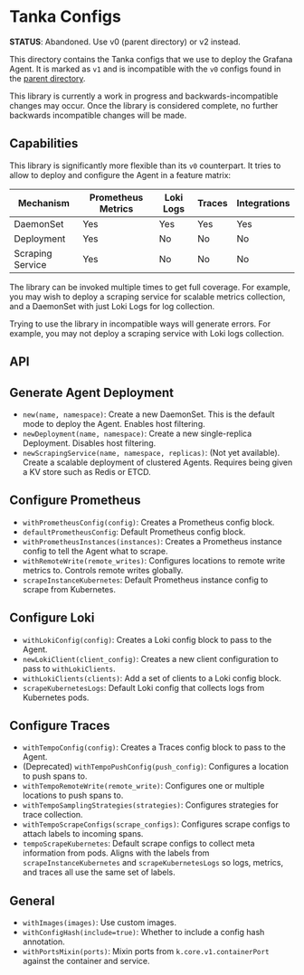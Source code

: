 # Tanka Configs

**STATUS**: Abandoned. Use v0 (parent directory) or v2 instead.

This directory contains the Tanka configs that we use to deploy the Grafana
Agent. It is marked as `v1` and is incompatible with the `v0` configs
found in the [parent directory](../).

This library is currently a work in progress and backwards-incompatible changes
may occur. Once the library is considered complete, no further backwards
incompatible changes will be made.

## Capabilities

This library is significantly more flexible than its `v0` counterpart. It tries
to allow to deploy and configure the Agent in a feature matrix:

| Mechanism        | Prometheus Metrics | Loki Logs | Traces | Integrations |
| ---------------- | ------------------ | --------- | ------ | ------------ |
| DaemonSet        | Yes                | Yes       | Yes    | Yes          |
| Deployment       | Yes                | No        | No     | No           |
| Scraping Service | Yes                | No        | No     | No           |

The library can be invoked multiple times to get full coverage. For example, you
may wish to deploy a scraping service for scalable metrics collection, and a
DaemonSet with just Loki Logs for log collection.

Trying to use the library in incompatible ways will generate errors. For
example, you may not deploy a scraping service with Loki logs collection.

## API

## Generate Agent Deployment

- `new(name, namespace)`: Create a new DaemonSet. This is the default mode to
  deploy the Agent.  Enables host filtering.
- `newDeployment(name, namespace)`: Create a new single-replica Deployment.
  Disables host filtering.
- `newScrapingService(name, namespace, replicas)`: (Not yet available). Create a
  scalable deployment of clustered Agents. Requires being given a KV store such as Redis or ETCD.

## Configure Prometheus

- `withPrometheusConfig(config)`: Creates a Prometheus config block.
- `defaultPrometheusConfig`: Default Prometheus config block.
- `withPrometheusInstances(instances)`: Creates a Prometheus instance config to
  tell the Agent what to scrape.
- `withRemoteWrite(remote_writes)`: Configures locations to remote write metrics
   to. Controls remote writes globally.
- `scrapeInstanceKubernetes`: Default Prometheus instance config to scrape from
  Kubernetes.

## Configure Loki

- `withLokiConfig(config)`: Creates a Loki config block to pass to the Agent.
- `newLokiClient(client_config)`: Creates a new client configuration to pass
  to `withLokiClients`.
- `withLokiClients(clients)`: Add a set of clients to a Loki config block.
- `scrapeKubernetesLogs`: Default Loki config that collects logs from Kubernetes
  pods.

## Configure Traces

- `withTempoConfig(config)`: Creates a Traces config block to pass to the Agent.
- (Deprecated) `withTempoPushConfig(push_config)`: Configures a location to push spans to.
- `withTempoRemoteWrite(remote_write)`: Configures one or multiple locations to push spans to.
- `withTempoSamplingStrategies(strategies)`: Configures strategies for trace collection.
- `withTempoScrapeConfigs(scrape_configs)`: Configures scrape configs to attach
   labels to incoming spans.
- `tempoScrapeKubernetes`: Default scrape configs to collect meta information
   from pods. Aligns with the labels from `scrapeInstanceKubernetes` and
   `scrapeKubernetesLogs` so logs, metrics, and traces all use the same set of
   labels.

## General

- `withImages(images)`: Use custom images.
- `withConfigHash(include=true)`: Whether to include a config hash annotation.
- `withPortsMixin(ports)`: Mixin ports from `k.core.v1.containerPort` against
   the container and service.
